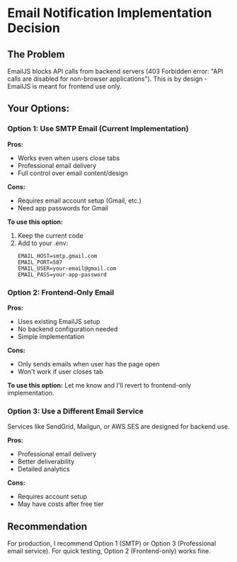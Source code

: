 # Email Notification Implementation Decision

## The Problem
EmailJS blocks API calls from backend servers (403 Forbidden error: "API calls are disabled for non-browser applications"). This is by design - EmailJS is meant for frontend use only.

## Your Options:

### Option 1: Use SMTP Email (Current Implementation)
**Pros:**
- Works even when users close tabs
- Professional email delivery
- Full control over email content/design

**Cons:**
- Requires email account setup (Gmail, etc.)
- Need app passwords for Gmail

**To use this option:**
1. Keep the current code
2. Add to your .env:
   ```
   EMAIL_HOST=smtp.gmail.com
   EMAIL_PORT=587
   EMAIL_USER=your-email@gmail.com
   EMAIL_PASS=your-app-password
   ```

### Option 2: Frontend-Only Email
**Pros:**
- Uses existing EmailJS setup
- No backend configuration needed
- Simple implementation

**Cons:**
- Only sends emails when user has the page open
- Won't work if user closes tab

**To use this option:**
Let me know and I'll revert to frontend-only implementation.

### Option 3: Use a Different Email Service
Services like SendGrid, Mailgun, or AWS SES are designed for backend use.

**Pros:**
- Professional email delivery
- Better deliverability
- Detailed analytics

**Cons:**
- Requires account setup
- May have costs after free tier

## Recommendation
For production, I recommend Option 1 (SMTP) or Option 3 (Professional email service).
For quick testing, Option 2 (Frontend-only) works fine.